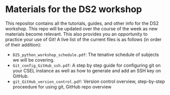 # Materials for the DS2 workshop

This repositor contains all the tutorials, guides, and other info for the DS2 workshop. This repo will be updated over the course of the week as new materials become relevant. This also provides you an opportunity to practice your use of Git! A live list of the current files is as follows (in order of their addition):

* `D2S_python_workshop_schedule.pdf`: The tenative schedule of subjects we will be covering.
* `Git_config_GitHub_ssh.pdf`: A step by step guide for configuring git on your CSEL instance as well as how to generate and add an SSH key on GitHub.
* `git_GitHub_version_control.pdf`: Version control overview, step-by-step proceedure for using git, GitHub repo overview
